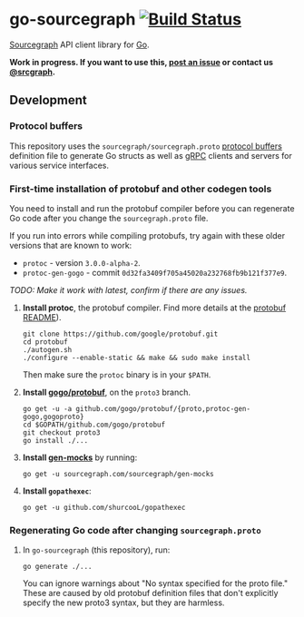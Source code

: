 # go-sourcegraph [![Build Status](https://travis-ci.org/sourcegraph/go-sourcegraph.png?branch=master)](https://travis-ci.org/sourcegraph/go-sourcegraph)

[Sourcegraph](https://sourcegraph.com) API client library for [Go](http://golang.org).

**Work in progress. If you want to use this, [post an issue](https://github.com/sourcegraph/go-sourcegraph/issues) or contact us [@srcgraph](https://twitter.com/srcgraph).**

## Development

### Protocol buffers

This repository uses the `sourcegraph/sourcegraph.proto`
[protocol buffers](https://developers.google.com/protocol-buffers/)
definition file to generate Go structs as well as
[gRPC](http://grpc.io) clients and servers for various service
interfaces.

### First-time installation of protobuf and other codegen tools

You need to install and run the protobuf compiler before you can
regenerate Go code after you change the `sourcegraph.proto` file.

If you run into errors while compiling protobufs, try again with these older versions that are known to work:

-  `protoc` - version `3.0.0-alpha-2`.
-  `protoc-gen-gogo` - commit `0d32fa3409f705a45020a232768fb9b121f377e9`.

_TODO: Make it work with latest, confirm if there are any issues._

1. **Install protoc**, the protobuf compiler. Find more details at the [protobuf README](https://github.com/google/protobuf)).

   ```
   git clone https://github.com/google/protobuf.git
   cd protobuf
   ./autogen.sh
   ./configure --enable-static && make && sudo make install
   ```

   Then make sure the `protoc` binary is in your `$PATH`.

2. **Install [gogo/protobuf](https://github.com/gogo/protobuf)**, on the `proto3` branch.

   ```
   go get -u -a github.com/gogo/protobuf/{proto,protoc-gen-gogo,gogoproto}
   cd $GOPATH/github.com/gogo/protobuf
   git checkout proto3
   go install ./...
   ```

3. **Install [gen-mocks](https://sourcegraph.com/sourcegraph/gen-mocks)** by running:

   ```
   go get -u sourcegraph.com/sourcegraph/gen-mocks
   ```

4. **Install `gopathexec`**:

   ```
   go get -u github.com/shurcooL/gopathexec
   ```

### Regenerating Go code after changing `sourcegraph.proto`

1. In `go-sourcegraph` (this repository), run:

   ```
   go generate ./...
   ```

   You can ignore warnings about "No syntax specified for the proto file." These are caused by old protobuf definition files that don't explicitly specify the new proto3 syntax, but they are harmless.
